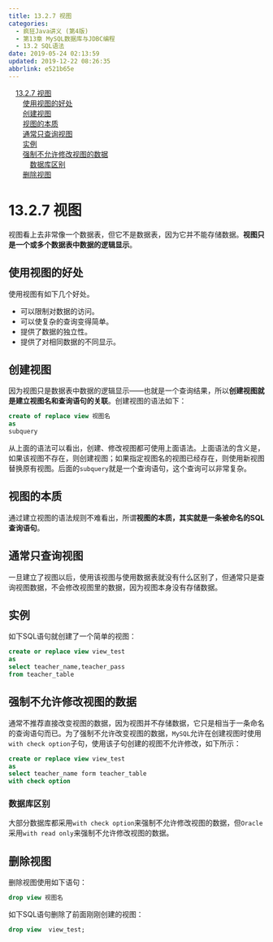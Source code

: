 ```yaml
---
title: 13.2.7 视图
categories: 
  - 疯狂Java讲义 (第4版)
  - 第13章 MySQL数据库与JDBC编程
  - 13.2 SQL语法
date: 2019-05-24 02:13:59
updated: 2019-12-22 08:26:35
abbrlink: e521b65e
---
```

<div id='my_toc'><a href="/JavaReadingNotes/e521b65e/#13-2-7-视图" class="header_1">13.2.7 视图</a><br><a href="/JavaReadingNotes/e521b65e/#使用视图的好处" class="header_2">使用视图的好处</a><br><a href="/JavaReadingNotes/e521b65e/#创建视图" class="header_2">创建视图</a><br><a href="/JavaReadingNotes/e521b65e/#视图的本质" class="header_2">视图的本质</a><br><a href="/JavaReadingNotes/e521b65e/#通常只查询视图" class="header_2">通常只查询视图</a><br><a href="/JavaReadingNotes/e521b65e/#实例" class="header_2">实例</a><br><a href="/JavaReadingNotes/e521b65e/#强制不允许修改视图的数据" class="header_2">强制不允许修改视图的数据</a><br><a href="/JavaReadingNotes/e521b65e/#数据库区别" class="header_3">数据库区别</a><br><a href="/JavaReadingNotes/e521b65e/#删除视图" class="header_2">删除视图</a><br></div>
<style>.header_1{margin-left: 1em;}.header_2{margin-left: 2em;}.header_3{margin-left: 3em;}.header_4{margin-left: 4em;}.header_5{margin-left: 5em;}.header_6{margin-left: 6em;}</style>
<!--more-->
<script>if (navigator.platform.search('arm')==-1){document.getElementById('my_toc').style.display = 'none';}var e,p = document.getElementsByTagName('p');while (p.length>0) {e = p[0];e.parentElement.removeChild(e);}</script>

<!--end-->
# 13.2.7 视图 #
视图看上去非常像一个数据表，但它不是数据表，因为它并不能存储数据。**视图只是一个或多个数据表中数据的逻辑显示**。
## 使用视图的好处 ##
使用视图有如下几个好处。
- 可以限制对数据的访问。
- 可以使复杂的查询变得简单。
- 提供了数据的独立性。
- 提供了对相同数据的不同显示。

## 创建视图 ##
因为视图只是数据表中数据的逻辑显示——也就是一个查询结果，所以**创建视图就是建立视图名和查询语句的关联**。创建视图的语法如下：
```sql
create of replace view 视图名
as
subquery
```
从上面的语法可以看出，创建、修改视图都可使用上面语法。上面语法的含义是，如果该视图不存在，则创建视图；如果指定视图名的视图已经存在，则使用新视图替换原有视图。后面的`subquery`就是一个查询语句，这个查询可以非常复杂。
## 视图的本质 ##
通过建立视图的语法规则不难看出，所谓**视图的本质，其实就是一条被命名的SQL查询语句**。
## 通常只查询视图 ##
一旦建立了视图以后，使用该视图与使用数据表就没有什么区别了，但通常只是查询视图数据，不会修改视图里的数据，因为视图本身没有存储数据。
## 实例 ##
如下SQL语句就创建了一个简单的视图：
```sql
create or replace view view_test
as
select teacher_name,teacher_pass
from teacher_table
```
## 强制不允许修改视图的数据 ##
通常不推荐直接改变视图的数据，因为视图并不存储数据，它只是相当于一条命名的查询语句而已。为了强制不允许改变视图的数据，`MySQL`允许在创建视图时使用`with check option`子句，使用该子句创建的视图不允许修改，如下所示：
```sql
create or replace view view_test
as
select teacher_name form teacher_table
with check option
```
### 数据库区别 ###
大部分数据库都采用`with check option`来强制不允许修改视图的数据，但`Oracle`采用`with read only`来强制不允许修改视图的数据。
## 删除视图 ##
删除视图使用如下语句：
```sql
drop view 视图名
```
如下SQL语句删除了前面刚刚创建的视图：
```sql
drop view  view_test;
```


